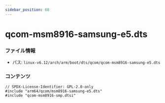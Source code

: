 ```yaml
---
sidebar_position: 68
---
```

# qcom-msm8916-samsung-e5.dts

### ファイル情報

- パス: `linux-v6.12/arch/arm/boot/dts/qcom/qcom-msm8916-samsung-e5.dts`

### コンテンツ

```dts
// SPDX-License-Identifier: GPL-2.0-only
#include "arm64/qcom/msm8916-samsung-e5.dts"
#include "qcom-msm8916-smp.dtsi"

```
